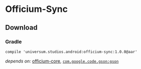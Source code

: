 Officium-Sync
===============

## Download ##

### Gradle ###

    compile 'universum.studios.android:officium-sync:1.0.0@aar'

_depends on:_
[officium-core](https://github.com/universum-studios/android_officium/tree/master/library-core),
[`com.google.code.gson:gson`](https://github.com/google/gson)